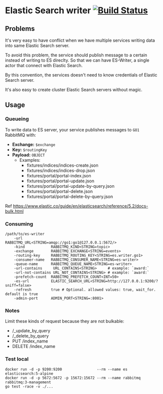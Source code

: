 Elastic Search writer [![Build Status](https://travis-ci.org/go1com/es-writer.svg?branch=master)](https://travis-ci.org/go1com/es-writer)
====

## Problems

It's very easy to have conflict when we have multiple services writing data into same Elastic Search server.

To avoid this problem, the service should publish message to a certain instead of writing to ES direclty. So that we can have ES-Writer, a single actor that connect with Elastic Search.

By this convention, the services doesn't need to know credentials of Elastic Search server.

It's also easy to create cluster Elastic Search servers without magic.

## Usage

### Queueing

To write data to ES server, your service publishes messages to `GO1` RabbitMQ with:

- **Exchange:** `$exchange`
- **Key:** `$routingKey`
- **Payload:** `OBJECT`
    - Examples:
        - fixtures/indices/indices-create.json
        - fixtures/indices/indices-drop.json
        - fixtures/portal/portal-index.json
        - fixtures/portal/portal-update.json
        - fixtures/portal/portal-update-by-query.json
        - fixtures/portal/portal-delete.json
        - fixtures/portal/portal-delete-by-query.json

Ref https://www.elastic.co/guide/en/elasticsearch/reference/5.2/docs-bulk.html

### Consuming

    /path/to/es-writer
        -url             RABBITMQ_URL<STRING=amqp://go1:go1@127.0.0.1:5672/>
        -kind            RABBITMQ_KIND<STRING=topic>
        -exchange        RABBITMQ_EXCHANGE<STRING=events>
        -routing-key     RABBITMQ_ROUTING_KEY<STRING=es.writer.go1>
        -consumer-name   RABBITMQ_CONSUMER_NAME<STRING=es-writer>
        -queue-name      RABBITMQ_QUEUE_NAME<STRING=es-writer>
        -url-contains     URL_CONTAINS<STRING>     # example: `award:`
        -url-not-contains URL_NOT_CONTAINS<STRING> # example: `award:`
        -prefetch-count  RABBITMQ_PREFETCH_COUNT<INT=50>
        -es-url          ELASTIC_SEARCH_URL<STRING=http://127.0.0.1:9200/?sniff=false>
        -refresh         true # Optional. allowed values: true, wait_for. default is true
        -admin-port      ADMIN_PORT<STRING=:8001>

### Notes

Limit these kinds of request because they are not bulkable:

- /_update_by_query
- /_delete_by_query
- PUT /index_name
- DELETE /index_name

### Test local

```
docker run -d -p 9200:9200                --rm --name es       elasticsearch:5-alpine
docker run -d -p 5672:5672 -p 15672:15672 --rm --name rabbitmq rabbitmq:3-management
go test -race -v ./...
```
